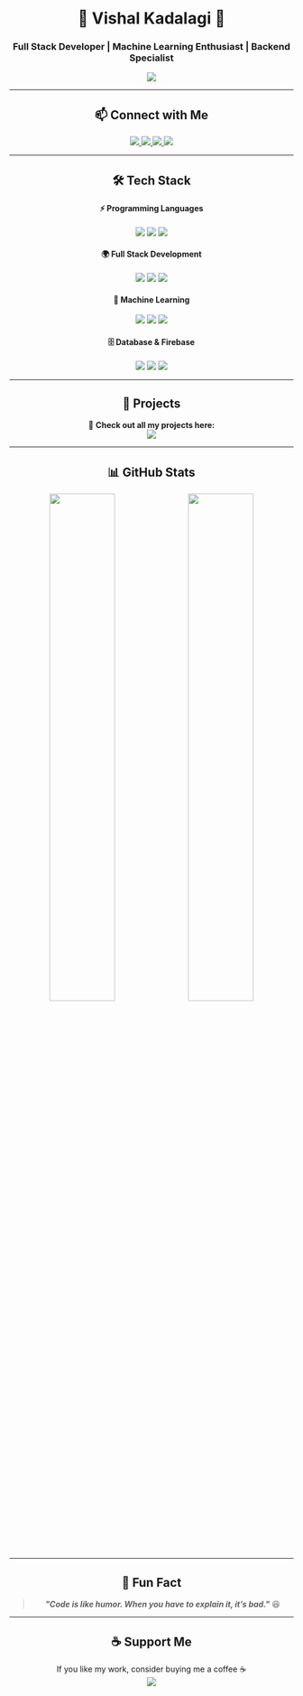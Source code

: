<div align="center">

# 🚀 Vishal Kadalagi 🚀  
### **Full Stack Developer | Machine Learning Enthusiast | Backend Specialist**

<img src="https://readme-typing-svg.herokuapp.com?font=Fira+Code&pause=1000&color=00FF00&center=true&width=600&lines=Passionate+Developer+%7C+Tech+Explorer;Always+learning+new+technologies" />

---

## 📫 **Connect with Me**
<p>
  <a href="mailto:vishalkadalagi2004@gmail.com">
    <img src="https://img.shields.io/badge/Gmail-D14836?style=for-the-badge&logo=gmail&logoColor=white" />
  </a>
  <a href="mailto:02fe23bcs431@kletech.ac.in">
    <img src="https://img.shields.io/badge/KLE%20Email-0078D4?style=for-the-badge&logo=microsoft-outlook&logoColor=white" />
  </a>
  <a href="https://www.linkedin.com/in/vishal-kadalagi/">
    <img src="https://img.shields.io/badge/LinkedIn-0A66C2?style=for-the-badge&logo=linkedin&logoColor=white" />
  </a>
  <a href="https://www.instagram.com/vishal_k01/">
    <img src="https://img.shields.io/badge/Instagram-E4405F?style=for-the-badge&logo=instagram&logoColor=white" />
  </a>
</p>

---

## 🛠 **Tech Stack**
#### ⚡ **Programming Languages**
<p>
  <img src="https://img.shields.io/badge/Python-50%25-blue?style=for-the-badge&logo=python&logoColor=white" />
  <img src="https://img.shields.io/badge/C-70%25-red?style=for-the-badge&logo=c&logoColor=white" />
  <img src="https://img.shields.io/badge/C++-85%25-purple?style=for-the-badge&logo=c%2B%2B&logoColor=white" />
</p>

#### 🌍 **Full Stack Development**
<p>
  <img src="https://img.shields.io/badge/HTML-orange?style=for-the-badge&logo=html5&logoColor=white" />
  <img src="https://img.shields.io/badge/CSS-blue?style=for-the-badge&logo=css3&logoColor=white" />
  <img src="https://img.shields.io/badge/JavaScript-yellow?style=for-the-badge&logo=javascript&logoColor=black" />
</p>

#### 🤖 **Machine Learning**
<p>
  <img src="https://img.shields.io/badge/TensorFlow-orange?style=for-the-badge&logo=tensorflow&logoColor=white" />
  <img src="https://img.shields.io/badge/PyTorch-red?style=for-the-badge&logo=pytorch&logoColor=white" />
  <img src="https://img.shields.io/badge/Pandas-blue?style=for-the-badge&logo=pandas&logoColor=white" />
</p>

#### 🗄 **Database & Firebase**
<p>
  <img src="https://img.shields.io/badge/MySQL-blue?style=for-the-badge&logo=mysql&logoColor=white" />
  <img src="https://img.shields.io/badge/MongoDB-green?style=for-the-badge&logo=mongodb&logoColor=white" />
  <img src="https://img.shields.io/badge/Firebase-yellow?style=for-the-badge&logo=firebase&logoColor=white" />
</p>

---

## 🚀 **Projects**
🔗 **Check out all my projects here:**  
<a href="https://github.com/Vishal21042004?tab=repositories" target="_blank">
  <img src="https://img.shields.io/badge/My%20Projects-181717?style=for-the-badge&logo=github&logoColor=white" />
</a>

---


## 📊 **GitHub Stats**
<p>
  <img width="48%" src="https://github-readme-stats.vercel.app/api?username=Vishal21042004&show_icons=true&theme=tokyonight" />
  <img width="48%" src="https://github-readme-streak-stats.herokuapp.com/?user=Vishal21042004&theme=tokyonight" />
</p>


---

## 🌟 **Fun Fact**
> **_"Code is like humor. When you have to explain it, it’s bad."_** 😆

---

## ☕ **Support Me**
If you like my work, consider buying me a coffee ☕  
<a href="https://www.buymeacoffee.com/VishalKadalagi">
  <img src="https://img.shields.io/badge/Buy%20Me%20a%20Coffee-F49E00?style=for-the-badge&logo=buy-me-a-coffee&logoColor=white" />
</a>

</div>
